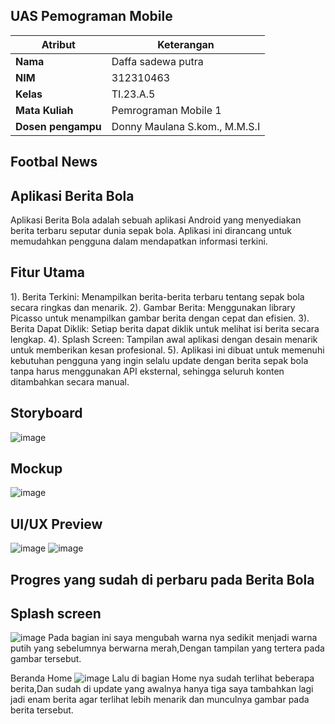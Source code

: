 ## UAS Pemograman Mobile

| Atribut         | Keterangan          |
| --------------- | ------------------- |
| **Nama**        | Daffa sadewa putra       |
| **NIM**         | 312310463           |
| **Kelas**       | TI.23.A.5           |
| **Mata Kuliah** | Pemrograman Mobile 1 |
| **Dosen pengampu** | Donny Maulana S.kom., M.M.S.I |

## Footbal News
## Aplikasi Berita Bola
Aplikasi Berita Bola adalah sebuah aplikasi Android yang menyediakan berita terbaru seputar dunia sepak bola. Aplikasi ini dirancang untuk memudahkan pengguna dalam mendapatkan informasi terkini.

## Fitur Utama
1).  Berita Terkini: Menampilkan berita-berita terbaru tentang sepak bola secara ringkas dan menarik.
2).  Gambar Berita: Menggunakan library Picasso untuk menampilkan gambar berita dengan cepat dan efisien.
3).  Berita Dapat Diklik: Setiap berita dapat diklik untuk melihat isi berita secara lengkap.
4).  Splash Screen: Tampilan awal aplikasi dengan desain menarik untuk memberikan kesan profesional.
5).  Aplikasi ini dibuat untuk memenuhi kebutuhan pengguna yang ingin selalu update dengan berita sepak bola tanpa harus menggunakan API eksternal, sehingga seluruh konten 
   ditambahkan secara manual.


## Storyboard
![image](https://github.com/user-attachments/assets/a63cb758-a77a-4e0d-b90c-e6a41150090a)

## Mockup
![image](https://github.com/user-attachments/assets/b993b2dd-7860-4d63-86d8-af5a21963d38)

## UI/UX Preview
![image](https://github.com/user-attachments/assets/3ab04223-7092-4310-b8e2-0861710a15b9)
![image](https://github.com/user-attachments/assets/26112a57-1d7d-4434-b0be-0ed249b747f2)

## Progres yang sudah di perbaru pada Berita Bola
## Splash screen
![image](https://github.com/user-attachments/assets/e6bf532a-c0da-4555-88b0-68eabcd0daeb)
Pada bagian ini saya mengubah warna nya sedikit menjadi warna putih yang sebelumnya berwarna merah,Dengan tampilan yang tertera pada gambar tersebut.

Beranda Home
![image](https://github.com/user-attachments/assets/c805c755-005d-4bf8-8047-89cc1e60caba)
Lalu di bagian Home nya sudah terlihat beberapa berita,Dan sudah di update yang awalnya hanya tiga saya tambahkan lagi jadi enam berita agar terlihat lebih menarik dan munculnya gambar pada berita tersebut.







